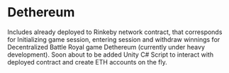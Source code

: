 # Dethereum

Includes already deployed to Rinkeby network contract, that corresponds for Initializing game session, entering session and withdraw winnings for Decentralized Battle Royal game Dethereum (currently under heavy development).
Soon about to be added Unity C# Script to interact with deployed contract and create ETH accounts on the fly.

